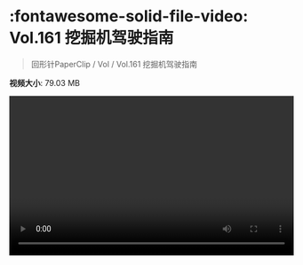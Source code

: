 # :fontawesome-solid-file-video: Vol.161 挖掘机驾驶指南

> 回形针PaperClip / Vol / Vol.161 挖掘机驾驶指南

**视频大小**: 79.03 MB

<video id="V-5c8540d55d8295210a4356d099c730a4" width="512" height="288" preload="none" playsinline webkit-playsinline></video>